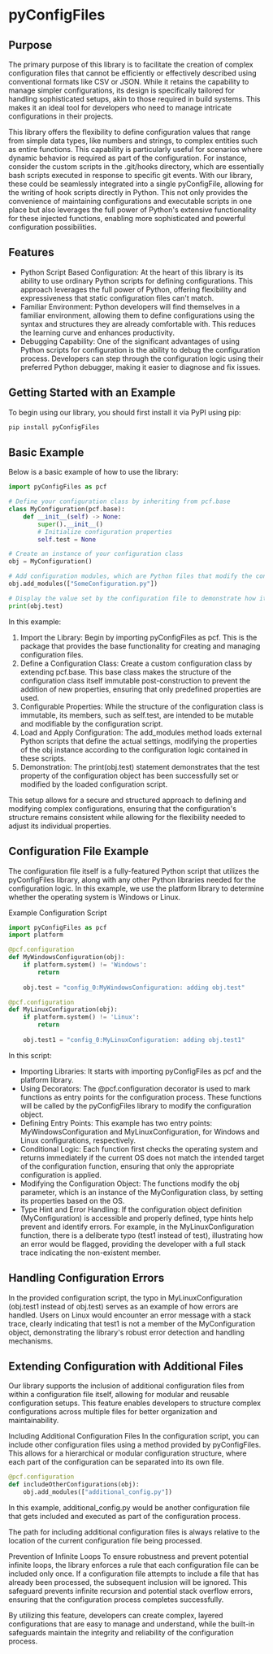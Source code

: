 # pyConfigFiles

## Purpose

The primary purpose of this library is to facilitate the creation of complex configuration files that cannot be efficiently or effectively described using conventional formats like CSV or JSON. While it retains the capability to manage simpler configurations, its design is specifically tailored for handling sophisticated setups, akin to those required in build systems. This makes it an ideal tool for developers who need to manage intricate configurations in their projects.

This library offers the flexibility to define configuration values that range from simple data types, like numbers and strings, to complex entities such as entire functions. This capability is particularly useful for scenarios where dynamic behavior is required as part of the configuration. For instance, consider the custom scripts in the .git/hooks directory, which are essentially bash scripts executed in response to specific git events. With our library, these could be seamlessly integrated into a single pyConfigFile, allowing for the writing of hook scripts directly in Python. This not only provides the convenience of maintaining configurations and executable scripts in one place but also leverages the full power of Python's extensive functionality for these injected functions, enabling more sophisticated and powerful configuration possibilities.



## Features

- Python Script Based Configuration: At the heart of this library is its ability to use ordinary Python scripts for defining configurations. This approach leverages the full power of Python, offering flexibility and expressiveness that static configuration files can't match.
- Familiar Environment: Python developers will find themselves in a familiar environment, allowing them to define configurations using the syntax and structures they are already comfortable with. This reduces the learning curve and enhances productivity.
- Debugging Capability: One of the significant advantages of using Python scripts for configuration is the ability to debug the configuration process. Developers can step through the configuration logic using their preferred Python debugger, making it easier to diagnose and fix issues.



## Getting Started with an Example

To begin using our library, you should first install it via PyPI using pip:

```bash
pip install pyConfigFiles
```

## Basic Example

Below is a basic example of how to use the library:

```python 
import pyConfigFiles as pcf

# Define your configuration class by inheriting from pcf.base
class MyConfiguration(pcf.base):
    def __init__(self) -> None:
        super().__init__()
        # Initialize configuration properties
        self.test = None

# Create an instance of your configuration class
obj = MyConfiguration()

# Add configuration modules, which are Python files that modify the configuration object's properties
obj.add_modules(["SomeConfiguration.py"])

# Display the value set by the configuration file to demonstrate how it modifies the class properties
print(obj.test)
```


In this example:

1. Import the Library: Begin by importing pyConfigFiles as pcf. This is the package that provides the base functionality for creating and managing configuration files.
1. Define a Configuration Class: Create a custom configuration class by extending pcf.base. This base class makes the structure of the configuration class itself immutable post-construction to prevent the addition of new properties, ensuring that only predefined properties are used.
1. Configurable Properties: While the structure of the configuration class is immutable, its members, such as self.test, are intended to be mutable and modifiable by the configuration script.
1. Load and Apply Configuration: The add_modules method loads external Python scripts that define the actual settings, modifying the properties of the obj instance according to the configuration logic contained in these scripts.
1. Demonstration: The print(obj.test) statement demonstrates that the test property of the configuration object has been successfully set or modified by the loaded configuration script.


This setup allows for a secure and structured approach to defining and modifying complex configurations, ensuring that the configuration's structure remains consistent while allowing for the flexibility needed to adjust its individual properties.

## Configuration File Example

The configuration file itself is a fully-featured Python script that utilizes the pyConfigFiles library, along with any other Python libraries needed for the configuration logic. In this example, we use the platform library to determine whether the operating system is Windows or Linux.

Example Configuration Script

```python
import pyConfigFiles as pcf 
import platform

@pcf.configuration
def MyWindowsConfiguration(obj):
    if platform.system() != 'Windows':
        return
   
    obj.test = "config_0:MyWindowsConfiguration: adding obj.test"

@pcf.configuration
def MyLinuxConfiguration(obj):
    if platform.system() != 'Linux':
        return
    
    obj.test1 = "config_0:MyLinuxConfiguration: adding obj.test1"

```

In this script:

- Importing Libraries: It starts with importing pyConfigFiles as pcf and the platform library.
- Using Decorators: The @pcf.configuration decorator is used to mark functions as entry points for the configuration process. These functions will be called by the pyConfigFiles library to modify the configuration object.
- Defining Entry Points: This example has two entry points: MyWindowsConfiguration and MyLinuxConfiguration, for Windows and Linux configurations, respectively.
- Conditional Logic: Each function first checks the operating system and returns immediately if the current OS does not match the intended target of the configuration function, ensuring that only the appropriate configuration is applied.
- Modifying the Configuration Object: The functions modify the obj parameter, which is an instance of the MyConfiguration class, by setting its properties based on the OS.
- Type Hint and Error Handling: If the configuration object definition (MyConfiguration) is accessible and properly defined, type hints help prevent and identify errors. For example, in the MyLinuxConfiguration function, there is a deliberate typo (test1 instead of test), illustrating how an error would be flagged, providing the developer with a full stack trace indicating the non-existent member.

## Handling Configuration Errors

In the provided configuration script, the typo in MyLinuxConfiguration (obj.test1 instead of obj.test) serves as an example of how errors are handled. Users on Linux would encounter an error message with a stack trace, clearly indicating that test1 is not a member of the MyConfiguration object, demonstrating the library's robust error detection and handling mechanisms.


## Extending Configuration with Additional Files
Our library supports the inclusion of additional configuration files from within a configuration file itself, allowing for modular and reusable configuration setups. This feature enables developers to structure complex configurations across multiple files for better organization and maintainability.

Including Additional Configuration Files
In the configuration script, you can include other configuration files using a method provided by pyConfigFiles. This allows for a hierarchical or modular configuration structure, where each part of the configuration can be separated into its own file.


```python 
@pcf.configuration
def includeOtherConfigurations(obj):
    obj.add_modules(["additional_config.py"])

```
In this example, additional_config.py would be another configuration file that gets included and executed as part of the configuration process.

The path for including additional configuration files is always relative to the location of the current configuration file being processed.


Prevention of Infinite Loops
To ensure robustness and prevent potential infinite loops, the library enforces a rule that each configuration file can be included only once. If a configuration file attempts to include a file that has already been processed, the subsequent inclusion will be ignored. This safeguard prevents infinite recursion and potential stack overflow errors, ensuring that the configuration process completes successfully.

By utilizing this feature, developers can create complex, layered configurations that are easy to manage and understand, while the built-in safeguards maintain the integrity and reliability of the configuration process.